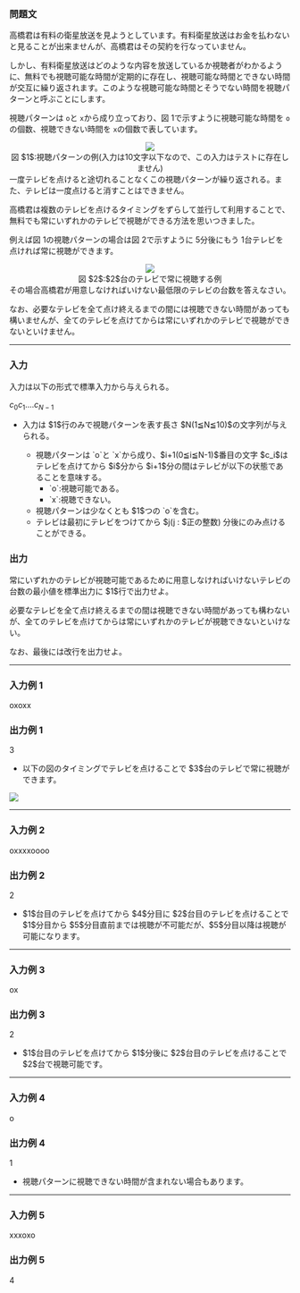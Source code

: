 
<div>

<div>

### **問題文**

<section>
高橋君は有料の衛星放送を見ようとしています。有料衛星放送はお金を払わないと見ることが出来ませんが、高橋君はその契約を行なっていません。

しかし、有料衛星放送はどのような内容を放送しているか視聴者がわかるように、無料でも視聴可能な時間が定期的に存在し、視聴可能な時間とできない時間が交互に繰り返されます。このような視聴可能な時間とそうでない時間を視聴パターンと呼ぶことにします。

視聴パターンは `o`と `x`から成り立っており、図 $1$で示すように視聴可能な時間を `o`の個数、視聴できない時間を `x`の個数で表しています。

<div style="text-align: center;">

<img src="https://atcoder.jp/img/arc/007/3_1.png">

</img>

<div>
図 $1$:視聴パターンの例(入力は10文字以下なので、この入力はテストに存在しません)
</div>

</div>
一度テレビを点けると途切れることなくこの視聴パターンが繰り返される。また、テレビは一度点けると消すことはできません。

高橋君は複数のテレビを点けるタイミングをずらして並行して利用することで、無料でも常にいずれかのテレビで視聴ができる方法を思いつきました。

例えば図 $1$の視聴パターンの場合は図 $2$で示すように $5$分後にもう $1$台テレビを点ければ常に視聴ができます。


<div style="text-align: center;">

<img src="https://atcoder.jp/img/arc/007/3_2.png">

</img>

<div>
図 $2$:$2$台のテレビで常に視聴する例
</div>

</div>
その場合高橋君が用意しなければいけない最低限のテレビの台数を答えなさい。

なお、必要なテレビを全て点け終えるまでの間には視聴できない時間があっても構いませんが、全てのテレビを点けてからは常にいずれかのテレビで視聴ができないといけません。


</section>

</div>

---

<div>

<div>

### **入力**

<section>
入力は以下の形式で標準入力から与えられる。

<div>

$c_0c_1$‥‥$c_{N-1}$
</div>

<ul>

<li>
入力は $1$行のみで視聴パターンを表す長さ $N(1≦N≦10)$の文字列が与えられる。
</li>

<ul>

<li>
視聴パターンは `o`と `x`から成り、$i+1(0≦i≦N-1)$番目の文字 $c_i$はテレビを点けてから $i$分から $i+1$分の間はテレビが以下の状態であることを意味する。
				
<ul>

<li>
`o`:視聴可能である。
</li>

<li>
`x`:視聴できない。
</li>

</ul>

</li>

<li>
視聴パターンは少なくとも $1$つの `o`を含む。
</li>

<li>
テレビは最初にテレビをつけてから $j(j : $正の整数) 分後にのみ点けることができる。
</li>

<ul>

</ul>

</ul>

</ul>

</section>

</div>

<div>

### **出力**

<section>
常にいずれかのテレビが視聴可能であるために用意しなければいけないテレビの台数の最小値を標準出力に $1$行で出力せよ。

必要なテレビを全て点け終えるまでの間は視聴できない時間があっても構わないが、全てのテレビを点けてからは常にいずれかのテレビが視聴できないといけない。

なお、最後には改行を出力せよ。

</section>

</div>

</div>

---

<div>

### **入力例 1**

<section>

<div>

oxoxx

</div>

</section>

</div>

<div>

### **出力例 1**

<section>

<div>

3

</div>

<ul>

<li>
以下の図のタイミングでテレビを点けることで $3$台のテレビで常に視聴ができます。
</li>

</ul>

<div>

<img src="https://atcoder.jp/img/arc/007/3_3.png">

</img>

</div>

</section>

</div>

---

<div>

### **入力例 2**

<section>

<div>

oxxxxoooo

</div>

</section>

</div>

<div>

### **出力例 2**

<section>

<div>

2

</div>

<ul>

<li>
$1$台目のテレビを点けてから $4$分目に $2$台目のテレビを点けることで $1$分目から $5$分目直前までは視聴が不可能だが、$5$分目以降は視聴が可能になります。
</li>

</ul>

</section>

</div>

---

<div>

### **入力例 3**

<section>

<div>

ox

</div>

</section>

</div>

<div>

### **出力例 3**

<section>

<div>

2

</div>

<ul>

<li>
$1$台目のテレビを点けてから $1$分後に $2$台目のテレビを点けることで $2$台で視聴可能です。
</li>

</ul>

</section>

</div>

---

<div>

### **入力例 4**

<section>

<div>

o

</div>

</section>

</div>

<div>

### **出力例 4**

<section>

<div>

1

</div>

<ul>

<li>
視聴パターンに視聴できない時間が含まれない場合もあります。
</li>

</ul>

</section>

</div>

---

<div>

### **入力例 5**

<section>

<div>

xxxoxo

</div>

</section>

</div>

<div>

### **出力例 5**

<section>

<div>

4

</div>

<ul>

</ul>

</section>

</div>

</div>
